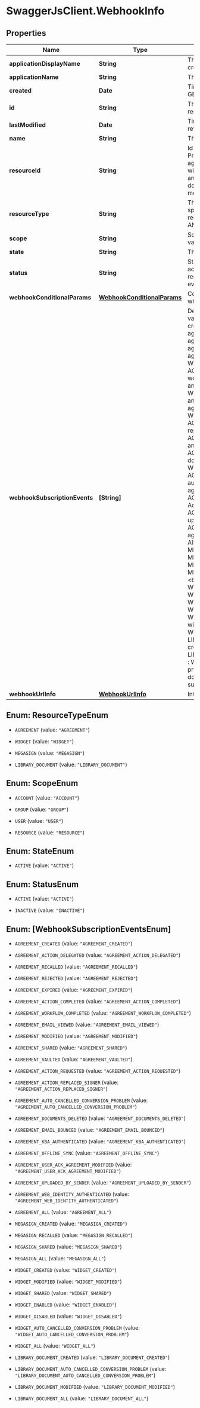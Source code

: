 # SwaggerJsClient.WebhookInfo

## Properties
Name | Type | Description | Notes
------------ | ------------- | ------------- | -------------
**applicationDisplayName** | **String** | The display name of the application through which webhook is created | [optional] 
**applicationName** | **String** | The name of the application through which webhook is created | [optional] 
**created** | **Date** | Timestamp when the webhook was created. Will only be returned in GET request. Can&#39;t be modified in PUT request | [optional] 
**id** | **String** | The unique identifier of the webhook. Will only be returned in GET request. Can&#39;t be modified in PUT request | [optional] 
**lastModified** | **Date** | Timestamp when the webhook was last updated. Will only be returned in GET request. Can&#39;t be modified in PUT request | [optional] 
**name** | **String** | The name of the webhook | [optional] 
**resourceId** | **String** | Id of the resource type for which you want to create webhook. Provide agreementId if webhook needs to be created for an agreement. Similarly, widgetId if webhook needs to be created for a widget, megaSignId if webhook needs to be created for a megaSign and libraryDocumentId if webhook needs to be created for a library document. Need to specify only if scope is &#39;RESOURCE&#39;. Can&#39;t be modified in PUT request | [optional] 
**resourceType** | **String** | The resource for which you want to create webhook. Need to specify only if scope is &#39;RESOURCE&#39;. Can&#39;t be modified in PUT request. The possible values are AGREEMENT, WIDGET,  MEGASIGN AND LIBRARY_DOCUMENT | [optional] 
**scope** | **String** | Scope of webhook. Can&#39;t be modified in PUT request. The possible values are ACCOUNT, GROUP, USER or RESOURCE | [optional] 
**state** | **String** | The state in which the webhook should be created | [optional] 
**status** | **String** | Status of the webhook. Determines whether the webhook will be actually triggered. Default: ACTIVE, if ACTIVE, this webhook will receive event requests. If INACTIVE, this webhook will not receive event requests. Can&#39;t provide status in POST/PUT requests. | [optional] 
**webhookConditionalParams** | [**WebhookConditionalParams**](WebhookConditionalParams.md) | Conditions which webhook creator can specify for the payload while creating or updating a webhook | [optional] 
**webhookSubscriptionEvents** | **[String]** | Determines events for which the webhook is triggered. The possible values are &lt;br&gt; AGREEMENT_CREATED : When an agreement is created &lt;br&gt;, AGREEMENT_ACTION_DELEGATED : When an agreement is delegated &lt;br&gt;, AGREEMENT_RECALLED : When an agreement is recalled &lt;br&gt;, AGREEMENT_REJECTED : When an agreement is rejected &lt;br&gt;, AGREEMENT_EXPIRED : When an agreement expires &lt;br&gt;, AGREEMENT_ACTION_COMPLETED : When an agreement action is completed &lt;br&gt;, AGREEMENT_WORKFLOW_COMPLETED : When an agreement workflow is completed &lt;br&gt;, AGREEMENT_EMAIL_VIEWED : When an agreement&#39;s email is viewed &lt;br&gt;, AGREEMENT_MODIFIED : When an agreement is modified &lt;br&gt;, AGREEMENT_SHARED : When an agreement is shared &lt;br&gt;, AGREEMENT_VAULTED : When an agreement is vaulted &lt;br&gt;, AGREEMENT_ACTION_REQUESTED : When an agreement action is requested &lt;br&gt;, AGREEMENT_ACTION_REPLACED_SIGNER : When signer is replaced for an agreement &lt;br&gt;, AGREEMENT_AUTO_CANCELLED_CONVERSION_PROBLEM : When an agreement is auto-cancelled due to conversion problem &lt;br&gt;, AGREEMENT_DOCUMENTS_DELETED : When an agreement documents are deleted &lt;br&gt;, AGREEMENT_EMAIL_BOUNCED : When an agreement email gets bounced &lt;br&gt;, AGREEMENT_KBA_AUTHENTICATED : When an agreement KBA is authenticated &lt;br&gt;, AGREEMENT_OFFLINE_SYNC : When an agreement is synced offline &lt;br&gt;, AGREEMENT_USER_ACK_AGREEMENT_MODIFIED : User Acknowledgement when an agreement is modified &lt;br&gt;, AGREEMENT_UPLOADED_BY_SENDER : When an agreement is uploaded by sender &lt;br&gt;, AGREEMENT_WEB_IDENTITY_AUTHENTICATED : When an agreement web identity is authenticated &lt;br&gt;, AGREEMENT_ALL : All the supported agreement events for Webhooks &lt;br&gt;, MEGASIGN_CREATED : When a megaSign is created &lt;br&gt;, MEGASIGN_RECALLED : When a megaSign is recalled &lt;br&gt;, MEGASIGN_SHARED : When a megaSign is shared &lt;br&gt;, MEGASIGN_ALL : All the supported megaSign events for Webhooks &lt;br&gt;, WIDGET_CREATED : When a widget is created &lt;br&gt;, WIDGET_MODIFIED : When a widget is modified &lt;br&gt;, WIDGET_SHARED : When a widget is shared &lt;br&gt;, WIDGET_ENABLED : When a widget is enabled &lt;br&gt;, WIDGET_DISABLED : When a widget is disabled &lt;br&gt;, WIDGET_AUTO_CANCELLED_CONVERSION_PROBLEM : When a widget is auto-cancelled due to conversion problem &lt;br&gt;, WIDGET_ALL : All the supported widget events for Webhooks &lt;br&gt;, LIBRARY_DOCUMENT_CREATED : When a library document  is created &lt;br&gt;, LIBRARY_DOCUMENT_AUTO_CANCELLED_CONVERSION_PROBLEM : When a library document is auto-cancelled due to conversion problem &lt;br&gt;, LIBRARY_DOCUMENT_MODIFIED : When a library document is modified &lt;br&gt;, LIBRARY_DOCUMENT_ALL : All the supported library document  events for Webhooks | [optional] 
**webhookUrlInfo** | [**WebhookUrlInfo**](WebhookUrlInfo.md) | Info of webhook url | [optional] 


<a name="ResourceTypeEnum"></a>
## Enum: ResourceTypeEnum


* `AGREEMENT` (value: `"AGREEMENT"`)

* `WIDGET` (value: `"WIDGET"`)

* `MEGASIGN` (value: `"MEGASIGN"`)

* `LIBRARY_DOCUMENT` (value: `"LIBRARY_DOCUMENT"`)




<a name="ScopeEnum"></a>
## Enum: ScopeEnum


* `ACCOUNT` (value: `"ACCOUNT"`)

* `GROUP` (value: `"GROUP"`)

* `USER` (value: `"USER"`)

* `RESOURCE` (value: `"RESOURCE"`)




<a name="StateEnum"></a>
## Enum: StateEnum


* `ACTIVE` (value: `"ACTIVE"`)




<a name="StatusEnum"></a>
## Enum: StatusEnum


* `ACTIVE` (value: `"ACTIVE"`)

* `INACTIVE` (value: `"INACTIVE"`)




<a name="[WebhookSubscriptionEventsEnum]"></a>
## Enum: [WebhookSubscriptionEventsEnum]


* `AGREEMENT_CREATED` (value: `"AGREEMENT_CREATED"`)

* `AGREEMENT_ACTION_DELEGATED` (value: `"AGREEMENT_ACTION_DELEGATED"`)

* `AGREEMENT_RECALLED` (value: `"AGREEMENT_RECALLED"`)

* `AGREEMENT_REJECTED` (value: `"AGREEMENT_REJECTED"`)

* `AGREEMENT_EXPIRED` (value: `"AGREEMENT_EXPIRED"`)

* `AGREEMENT_ACTION_COMPLETED` (value: `"AGREEMENT_ACTION_COMPLETED"`)

* `AGREEMENT_WORKFLOW_COMPLETED` (value: `"AGREEMENT_WORKFLOW_COMPLETED"`)

* `AGREEMENT_EMAIL_VIEWED` (value: `"AGREEMENT_EMAIL_VIEWED"`)

* `AGREEMENT_MODIFIED` (value: `"AGREEMENT_MODIFIED"`)

* `AGREEMENT_SHARED` (value: `"AGREEMENT_SHARED"`)

* `AGREEMENT_VAULTED` (value: `"AGREEMENT_VAULTED"`)

* `AGREEMENT_ACTION_REQUESTED` (value: `"AGREEMENT_ACTION_REQUESTED"`)

* `AGREEMENT_ACTION_REPLACED_SIGNER` (value: `"AGREEMENT_ACTION_REPLACED_SIGNER"`)

* `AGREEMENT_AUTO_CANCELLED_CONVERSION_PROBLEM` (value: `"AGREEMENT_AUTO_CANCELLED_CONVERSION_PROBLEM"`)

* `AGREEMENT_DOCUMENTS_DELETED` (value: `"AGREEMENT_DOCUMENTS_DELETED"`)

* `AGREEMENT_EMAIL_BOUNCED` (value: `"AGREEMENT_EMAIL_BOUNCED"`)

* `AGREEMENT_KBA_AUTHENTICATED` (value: `"AGREEMENT_KBA_AUTHENTICATED"`)

* `AGREEMENT_OFFLINE_SYNC` (value: `"AGREEMENT_OFFLINE_SYNC"`)

* `AGREEMENT_USER_ACK_AGREEMENT_MODIFIED` (value: `"AGREEMENT_USER_ACK_AGREEMENT_MODIFIED"`)

* `AGREEMENT_UPLOADED_BY_SENDER` (value: `"AGREEMENT_UPLOADED_BY_SENDER"`)

* `AGREEMENT_WEB_IDENTITY_AUTHENTICATED` (value: `"AGREEMENT_WEB_IDENTITY_AUTHENTICATED"`)

* `AGREEMENT_ALL` (value: `"AGREEMENT_ALL"`)

* `MEGASIGN_CREATED` (value: `"MEGASIGN_CREATED"`)

* `MEGASIGN_RECALLED` (value: `"MEGASIGN_RECALLED"`)

* `MEGASIGN_SHARED` (value: `"MEGASIGN_SHARED"`)

* `MEGASIGN_ALL` (value: `"MEGASIGN_ALL"`)

* `WIDGET_CREATED` (value: `"WIDGET_CREATED"`)

* `WIDGET_MODIFIED` (value: `"WIDGET_MODIFIED"`)

* `WIDGET_SHARED` (value: `"WIDGET_SHARED"`)

* `WIDGET_ENABLED` (value: `"WIDGET_ENABLED"`)

* `WIDGET_DISABLED` (value: `"WIDGET_DISABLED"`)

* `WIDGET_AUTO_CANCELLED_CONVERSION_PROBLEM` (value: `"WIDGET_AUTO_CANCELLED_CONVERSION_PROBLEM"`)

* `WIDGET_ALL` (value: `"WIDGET_ALL"`)

* `LIBRARY_DOCUMENT_CREATED` (value: `"LIBRARY_DOCUMENT_CREATED"`)

* `LIBRARY_DOCUMENT_AUTO_CANCELLED_CONVERSION_PROBLEM` (value: `"LIBRARY_DOCUMENT_AUTO_CANCELLED_CONVERSION_PROBLEM"`)

* `LIBRARY_DOCUMENT_MODIFIED` (value: `"LIBRARY_DOCUMENT_MODIFIED"`)

* `LIBRARY_DOCUMENT_ALL` (value: `"LIBRARY_DOCUMENT_ALL"`)




